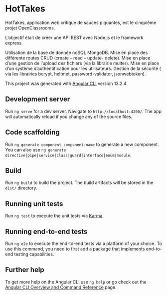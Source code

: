 # HotTakes

HotTakes, application web critique de sauces piquantes, est le cinquième projet OpenClassrooms. 

L’objectif était de créer une API REST avec Node.js et le framework express. 

Utilisation de la base de donnée noSQL MongoDB. Mise en place des différente routes CRUD (create – read – update- delete). Mise en place d’une gestion de l’upload des fichiers (via la librairie multer). Mise en place d’un système d’authentification pour les utilisateurs. Gestion de la sécurité ( via les librairies bcrypt, heltmet, password-validator, jsonwebtoken). 


This project was generated with [Angular CLI](https://github.com/angular/angular-cli) version 13.2.4.

## Development server

Run `ng serve` for a dev server. Navigate to `http://localhost:4200/`. The app will automatically reload if you change any of the source files.

## Code scaffolding

Run `ng generate component component-name` to generate a new component. You can also use `ng generate directive|pipe|service|class|guard|interface|enum|module`.

## Build

Run `ng build` to build the project. The build artifacts will be stored in the `dist/` directory.

## Running unit tests

Run `ng test` to execute the unit tests via [Karma](https://karma-runner.github.io).

## Running end-to-end tests

Run `ng e2e` to execute the end-to-end tests via a platform of your choice. To use this command, you need to first add a package that implements end-to-end testing capabilities.

## Further help

To get more help on the Angular CLI use `ng help` or go check out the [Angular CLI Overview and Command Reference](https://angular.io/cli) page.
